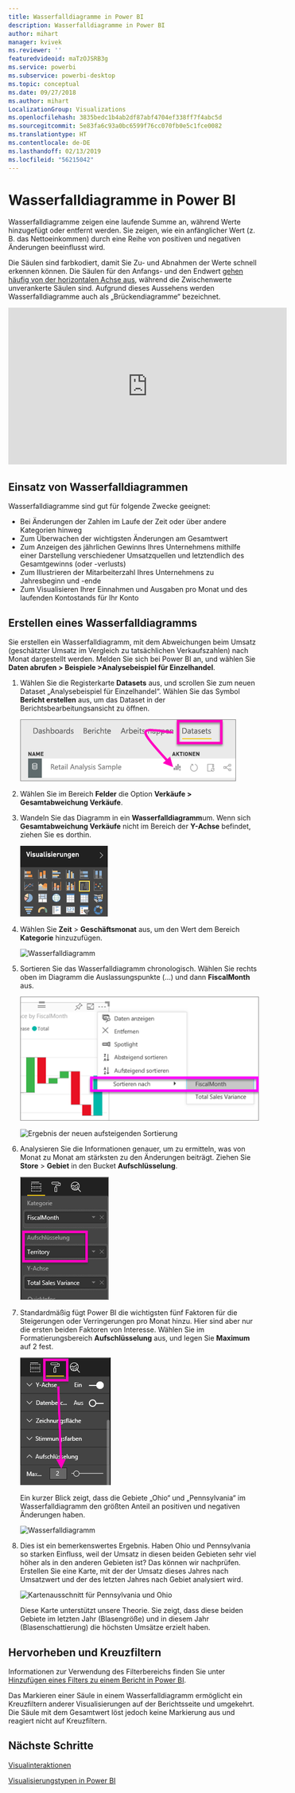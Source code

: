 ```yaml
---
title: Wasserfalldiagramme in Power BI
description: Wasserfalldiagramme in Power BI
author: mihart
manager: kvivek
ms.reviewer: ''
featuredvideoid: maTzOJSRB3g
ms.service: powerbi
ms.subservice: powerbi-desktop
ms.topic: conceptual
ms.date: 09/27/2018
ms.author: mihart
LocalizationGroup: Visualizations
ms.openlocfilehash: 3835bedc1b4ab2df87abf4704ef338ff7f4abc5d
ms.sourcegitcommit: 5e83fa6c93a0bc6599f76cc070fb0e5c1fce0082
ms.translationtype: HT
ms.contentlocale: de-DE
ms.lasthandoff: 02/13/2019
ms.locfileid: "56215042"
---
```

# <a name="waterfall-charts-in-power-bi"></a>Wasserfalldiagramme in Power BI
Wasserfalldiagramme zeigen eine laufende Summe an, während Werte hinzugefügt oder entfernt werden. Sie zeigen, wie ein anfänglicher Wert (z. B. das Nettoeinkommen) durch eine Reihe von positiven und negativen Änderungen beeinflusst wird.

Die Säulen sind farbkodiert, damit Sie Zu- und Abnahmen der Werte schnell erkennen können. Die Säulen für den Anfangs- und den Endwert [gehen häufig von der horizontalen Achse aus](https://support.office.com/article/Create-a-waterfall-chart-in-Office-2016-for-Windows-8de1ece4-ff21-4d37-acd7-546f5527f185#BKMK_Float "gehen häufig von der horizontalen Achse aus"), während die Zwischenwerte unverankerte Säulen sind. Aufgrund dieses Aussehens werden Wasserfalldiagramme auch als „Brückendiagramme“ bezeichnet.

<iframe width="560" height="315" src="https://www.youtube.com/embed/qKRZPBnaUXM" frameborder="0" allow="autoplay; encrypted-media" allowfullscreen></iframe>

## <a name="when-to-use-a-waterfall-chart"></a>Einsatz von Wasserfalldiagrammen
Wasserfalldiagramme sind gut für folgende Zwecke geeignet:

* Bei Änderungen der Zahlen im Laufe der Zeit oder über andere Kategorien hinweg
* Zum Überwachen der wichtigsten Änderungen am Gesamtwert
* Zum Anzeigen des jährlichen Gewinns Ihres Unternehmens mithilfe einer Darstellung verschiedener Umsatzquellen und letztendlich des Gesamtgewinns (oder -verlusts)
* Zum Illustrieren der Mitarbeiterzahl Ihres Unternehmens zu Jahresbeginn und -ende
* Zum Visualisieren Ihrer Einnahmen und Ausgaben pro Monat und des laufenden Kontostands für Ihr Konto 

## <a name="create-a-waterfall-chart"></a>Erstellen eines Wasserfalldiagramms
Sie erstellen ein Wasserfalldiagramm, mit dem Abweichungen beim Umsatz (geschätzter Umsatz im Vergleich zu tatsächlichen Verkaufszahlen) nach Monat dargestellt werden. Melden Sie sich bei Power BI an, und wählen Sie **Daten abrufen \> Beispiele \>Analysebeispiel für Einzelhandel**. 

1. Wählen Sie die Registerkarte **Datasets** aus, und scrollen Sie zum neuen Dataset „Analysebeispiel für Einzelhandel“.  Wählen Sie das Symbol **Bericht erstellen** aus, um das Dataset in der Berichtsbearbeitungsansicht zu öffnen. 
   
    ![Hervorgehobene Registerkarte „Datasets“](media/power-bi-visualization-waterfall-charts/power-bi-waterfall-report.png)
2. Wählen Sie im Bereich **Felder** die Option **Verkäufe \> Gesamtabweichung Verkäufe**. 
3. Wandeln Sie das Diagramm in ein **Wasserfalldiagramm**um. Wenn sich **Gesamtabweichung Verkäufe** nicht im Bereich der **Y-Achse** befindet, ziehen Sie es dorthin.
   
    ![Visualisierungsvorlagen](media/power-bi-visualization-waterfall-charts/convertwaterfall.png)
4. Wählen Sie **Zeit** \> **Geschäftsmonat** aus, um den Wert dem Bereich **Kategorie** hinzuzufügen. 
   
    ![Wasserfalldiagramm](media/power-bi-visualization-waterfall-charts/power-bi-waterfall.png)
5. Sortieren Sie das Wasserfalldiagramm chronologisch. Wählen Sie rechts oben im Diagramm die Auslassungspunkte (...) und dann **FiscalMonth** aus.
   
    ![Auswählen von Sortieren nach > FiscalMonth](media/power-bi-visualization-waterfall-charts/power-bi-sort-by.png)
   
    ![Ergebnis der neuen aufsteigenden Sortierung](media/power-bi-visualization-waterfall-charts/power-bi-waterfall-sorted.png)
6. Analysieren Sie die Informationen genauer, um zu ermitteln, was von Monat zu Monat am stärksten zu den Änderungen beiträgt. Ziehen Sie **Store** > **Gebiet** in den Bucket **Aufschlüsselung**.
   
    ![Zeigt Store im Bucket „Aufschlüsselung“ an](media/power-bi-visualization-waterfall-charts/power-bi-waterfall-breakdown.png)
7. Standardmäßig fügt Power BI die wichtigsten fünf Faktoren für die Steigerungen oder Verringerungen pro Monat hinzu. Hier sind aber nur die ersten beiden Faktoren von Interesse.  Wählen Sie im Formatierungsbereich **Aufschlüsselung** aus, und legen Sie **Maximum** auf 2 fest.
   
    ![Formatierung > Aufschlüsselung](media/power-bi-visualization-waterfall-charts/power-bi-waterfall-breakdown-maximum.png)
   
    Ein kurzer Blick zeigt, dass die Gebiete „Ohio“ und „Pennsylvania“ im Wasserfalldiagramm den größten Anteil an positiven und negativen Änderungen haben. 
   
    ![Wasserfalldiagramm](media/power-bi-visualization-waterfall-charts/power-bi-waterfall-axis.png)
8. Dies ist ein bemerkenswertes Ergebnis. Haben Ohio und Pennsylvania so starken Einfluss, weil der Umsatz in diesen beiden Gebieten sehr viel höher als in den anderen Gebieten ist?  Das können wir nachprüfen. Erstellen Sie eine Karte, mit der der Umsatz dieses Jahres nach Umsatzwert und der des letzten Jahres nach Gebiet analysiert wird.  
   
    ![Kartenausschnitt für Pennsylvania und Ohio](media/power-bi-visualization-waterfall-charts/power-bi-map.png)
   
    Diese Karte unterstützt unsere Theorie.  Sie zeigt, dass diese beiden Gebiete im letzten Jahr (Blasengröße) und in diesem Jahr (Blasenschattierung) die höchsten Umsätze erzielt haben.

## <a name="highlighting-and-cross-filtering"></a>Hervorheben und Kreuzfiltern
Informationen zur Verwendung des Filterbereichs finden Sie unter [Hinzufügen eines Filters zu einem Bericht in Power BI](../power-bi-report-add-filter.md).

Das Markieren einer Säule in einem Wasserfalldiagramm ermöglicht ein Kreuzfiltern anderer Visualisierungen auf der Berichtsseite und umgekehrt. Die Säule mit dem Gesamtwert löst jedoch keine Markierung aus und reagiert nicht auf Kreuzfiltern.

## <a name="next-steps"></a>Nächste Schritte

[Visualinteraktionen](../service-reports-visual-interactions.md)

[Visualisierungstypen in Power BI](power-bi-visualization-types-for-reports-and-q-and-a.md)